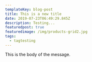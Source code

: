 ```yaml
---
templateKey: blog-post
title: This is a new title
date: 2019-07-23T06:49:29.845Z
description: Testing...
featuredpost: true
featuredimage: /img/products-grid2.jpg
tags:
  - tagtesting
---
```

This is the body of the message.
